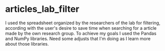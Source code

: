 # articles_lab_filter
I used the spreadsheet organized by the researchers of the lab for filtering, according with the user's desire to save time when searching for a article made by the own research group. To achieve my goals I used the Pandas and NumPy libraries. Need some adjusts that I'm doing as I learn more about those libraries.
